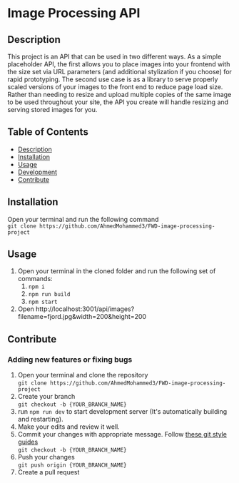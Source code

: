 # Image Processing API

## Description

This project is an API that can be used in two different ways. As a simple placeholder API, the first allows you to place images into your frontend with the size set via URL parameters (and additional stylization if you choose) for rapid prototyping. The second use case is as a library to serve properly scaled versions of your images to the front end to reduce page load size. Rather than needing to resize and upload multiple copies of the same image to be used throughout your site, the API you create will handle resizing and serving stored images for you.

## Table of Contents

-   [Description](#description)
-   [Installation](#installation)
-   [Usage](#usage)
-   [Development](#development)
-   [Contribute](#contribute)

## Installation

Open your terminal and run the following command<br/>
`git clone https://github.com/AhmedMohammed3/FWD-image-processing-project`

## Usage

1. Open your terminal in the cloned folder and run the following set of commands:<br/>
   1. `npm i`
   2. `npm run build`
   3. `npm start`
2. Open http://localhost:3001/api/images?filename=fjord.jpg&width=200&height=200

## Contribute

### Adding new features or fixing bugs

1. Open your terminal and clone the repository<br/>
   `git clone https://github.com/AhmedMohammed3/FWD-image-processing-project`
2. Create your branch<br/>
   `git checkout -b {YOUR_BRANCH_NAME}`
3. run `npm run dev` to start development server (It's automatically building and restarting).
4. Make your edits and review it well.
5. Commit your changes with appropriate message. Follow [these git style guides](https://udacity.github.io/git-styleguide/)<br/>
   `git checkout -b {YOUR_BRANCH_NAME}`
6. Push your changes<br/>
   `git push origin {YOUR_BRANCH_NAME}`
7. Create a pull request
